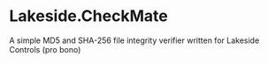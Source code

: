 # Lakeside.CheckMate
A simple MD5 and SHA-256 file integrity verifier written for Lakeside Controls (pro bono)
